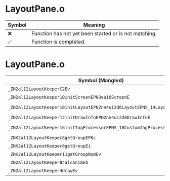 # LayoutPane.o
| Symbol | Meaning 
| ------------- | ------------- 
| :x: | Function has not yet been started or is not matching. 
| :white_check_mark: | Function is completed. 


# LayoutPane.o
| Symbol (Mangled) | Symbol (Demangled) | Decompiled? |
| ------------- |  ------------- | ------------- |
| `_ZN2al12LayoutKeeperC2Ev` | `al::LayoutKeeper::LayoutKeeper(void)` | :x: |
| `_ZN2al12LayoutKeeper10initScreenEPN3eui6ScreenE` | `al::LayoutKeeper::initScreen(eui::Screen *)` | :x: |
| `_ZN2al12LayoutKeeper10initLayoutEPN2nn4ui2d6LayoutEPNS_14LayoutResourceE` | `al::LayoutKeeper::initLayout(nn::ui2d::Layout *,al::LayoutResource *)` | :x: |
| `_ZN2al12LayoutKeeper12initDrawInfoEPN2nn4ui2d8DrawInfoE` | `al::LayoutKeeper::initDrawInfo(nn::ui2d::DrawInfo *)` | :x: |
| `_ZN2al12LayoutKeeper16initTagProcessorEPNS_18CustomTagProcessorE` | `al::LayoutKeeper::initTagProcessor(al::CustomTagProcessor *)` | :x: |
| `_ZNK2al12LayoutKeeper8getGroupEPKc` | `al::LayoutKeeper::getGroup(char const*)const` | :x: |
| `_ZNK2al12LayoutKeeper8getGroupEi` | `al::LayoutKeeper::getGroup(int)const` | :x: |
| `_ZNK2al12LayoutKeeper11getGroupNumEv` | `al::LayoutKeeper::getGroupNum(void)const` | :x: |
| `_ZN2al12LayoutKeeper8calcAnimEb` | `al::LayoutKeeper::calcAnim(bool)` | :x: |
| `_ZN2al12LayoutKeeper4drawEv` | `al::LayoutKeeper::draw(void)` | :x: |
